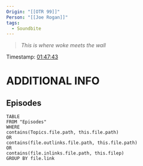 ```yaml
---
Origin: "[[OTR 99]]"
Person: "[[Joe Rogan]]"
tags:
  - Soundbite
---
```

> *This is where woke meets the wall*

Timestamp: [01:47:43](https://youtu.be/GBj19zjrWzQ?t=6463)

# ADDITIONAL INFO

## Episodes
``` dataview
TABLE
FROM "Episodes"
WHERE 
contains(Topics.file.path, this.file.path) 
OR 
contains(file.outlinks.file.path, this.file.path)
OR
contains(file.inlinks.file.path, this.filep)
GROUP BY file.link
```